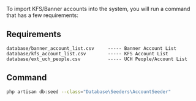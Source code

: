 To import KFS/Banner accounts into the system, you will run a command that has a few requirements:

## Requirements

```text
database/banner_account_list.csv     ----- Banner Account List
database/kfs_account_list.csv        ----- KFS Account List
database/ext_uch_people.csv          ----- UCH People/Account List
```

## Command

```bash
php artisan db:seed --class="Database\Seeders\AccountSeeder"
```